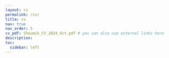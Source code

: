 ```yaml
---
layout: cv
permalink: /cv/
title: cv
nav: true
nav_order: 5
cv_pdf: Shoumik_CV_2024_Oct.pdf # you can also use external links here
description: 
toc:
  sidebar: left
---
```

